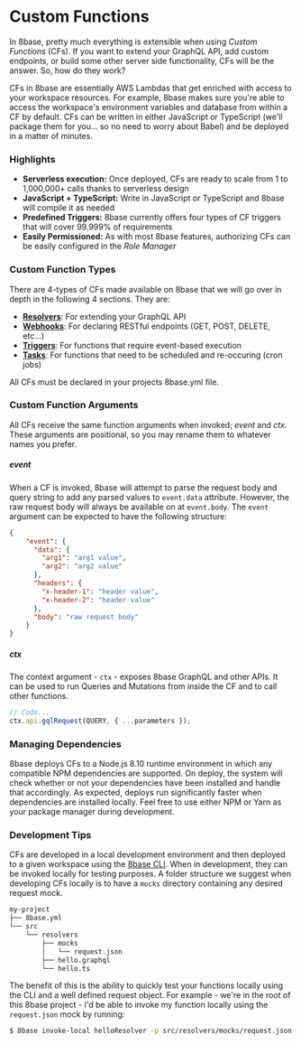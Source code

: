 # Custom Functions

In 8base, pretty much everything is extensible when using *Custom Functions* (CFs). If you want to extend your GraphQL API, add custom endpoints, or build some other server side functionality, CFs will be the answer. So, how do they work?

CFs in 8base are essentially AWS Lambdas that get enriched with access to your workspace resources. For example, 8base makes sure you're able to access the workspace's environment variables and database from within a CF by default. CFs can be written in either JavaScript or TypeScript (we'll package them for you... so no need to worry about Babel) and be deployed in a matter of minutes.

### Highlights
* **Serverless execution:** Once deployed, CFs are ready to scale from 1 to 1,000,000+ calls thanks to serverless design
* **JavaScript + TypeScript:** Write in JavaScript or TypeScript and 8base will compile it as needed
* **Predefined Triggers:** 8base currently offers four types of CF triggers that will cover 99.999% of requirements
* **Easily Permissioned:** As with most 8base features, authorizing CFs can be easily configured in the *Role Manager*

### Custom Function Types
There are 4-types of CFs made available on 8base that we will go over in depth in the following 4 sections. They are:

* [**Resolvers**](./resolvers.md): For extending your GraphQL API
* [**Webhooks**](./webhooks.md): For declaring RESTful endpoints (GET, POST, DELETE, etc...)
* [**Triggers**](./triggers.md): For functions that require event-based execution
* [**Tasks**](./tasks.md): For functions that need to be scheduled and re-occuring (cron jobs)

All CFs must be declared in your projects 8base.yml file.

### Custom Function Arguments
All CFs receive the same function arguments when invoked; *event* and *ctx*. These arguments are positional, so you may rename them to whatever names you prefer.

##### event
When a CF is invoked, 8base will attempt to parse the request body and query string to add any parsed values to `event.data` attribute. However, the raw request body will always be available on at `event.body`. The `event` argument can be expected to have the following structure:

```json
{
	"event": {
	  "data": {
	    "arg1": "arg1 value",
	    "arg2": "arg2 value"
	  },
	  "headers": {
	    "x-header-1": "header value",
	    "x-header-2": "header value"
	  },
	  "body": "raw request body"
	}
}
```
##### ctx
The context argument - `ctx` - exposes 8base GraphQL and other APIs. It can be used to run Queries and Mutations from inside the CF and to call other functions.

```javascript
// Code...
ctx.api.gqlRequest(QUERY, { ...parameters });
```

### Managing Dependencies
8base deploys CFs to a Node.js 8.10 runtime environment in which any compatible NPM dependencies are supported. On deploy, the system will check whether or not your dependencies have been installed and handle that accordingly. As expected, deploys run significantly faster when dependencies are installed locally. Feel free to use either NPM or Yarn as your package manager during development.

### Development Tips
CFs are developed in a local development environment and then deployed to a given workspace using the [8base CLI](../../development-tools/cli/README.md). When in development, they can be invoked locally for testing purposes. A folder structure we suggest when developing CFs locally is to have a `mocks` directory containing any desired request mock.

```bash
my-project
├── 8base.yml
└── src
    └── resolvers
        ├── mocks
	    │   └── request.json
        ├── hello.graphql
        └── hello.ts
```

The benefit of this is the ability to quickly test your functions locally using the CLI and a well defined request object. For example - we're in the root of this 8base project - I'd be able to invoke my function locally using the `request.json` mock by running:

```bash
$ 8base invoke-local helloResolver -p src/resolvers/mocks/request.json
```
